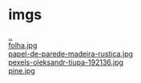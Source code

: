 # imgs 
<a href='https://gabrielryanft.github.io/learning/cursoemvideo/htmlecss/css/medque/medque6jeitodoguanabara' target='_self' rel='prev'>..</a><br/>
<a href='https://gabrielryanft.github.io/learning/cursoemvideo/htmlecss/css/medque/medque6jeitodoguanabara/imgs/folha.jpg' target='_blank' rel='next'>folha.jpg</a><br/>
<a href='https://gabrielryanft.github.io/learning/cursoemvideo/htmlecss/css/medque/medque6jeitodoguanabara/imgs/papel-de-parede-madeira-rustica.jpg' target='_blank' rel='next'>papel-de-parede-madeira-rustica.jpg</a><br/>
<a href='https://gabrielryanft.github.io/learning/cursoemvideo/htmlecss/css/medque/medque6jeitodoguanabara/imgs/pexels-oleksandr-tiupa-192136.jpg' target='_blank' rel='next'>pexels-oleksandr-tiupa-192136.jpg</a><br/>
<a href='https://gabrielryanft.github.io/learning/cursoemvideo/htmlecss/css/medque/medque6jeitodoguanabara/imgs/pine.jpg' target='_blank' rel='next'>pine.jpg</a><br/>
